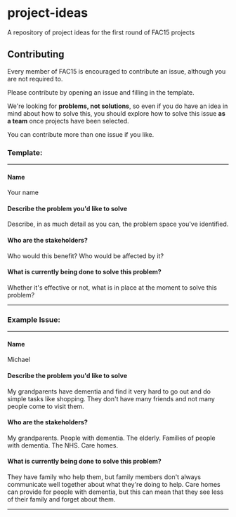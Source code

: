 # project-ideas
A repository of project ideas for the first round of FAC15 projects

## Contributing

Every member of FAC15 is encouraged to contribute an issue, although you are not required to.

Please contribute by opening an issue and filling in the template.

We're looking for **problems, not solutions**, so even if you do have an idea in mind about how to solve this, you should explore how to solve this issue **as a team** once projects have been selected.

You can contribute more than one issue if you like.

### Template:

<hr />

#### Name
Your name

#### Describe the problem you'd like to solve
Describe, in as much detail as you can, the problem space you've identified.

#### Who are the stakeholders?
Who would this benefit? Who would be affected by it?

#### What is currently being done to solve this problem?
Whether it's effective or not, what is in place at the moment to solve this problem?

<hr />

### Example Issue:

<hr />

#### Name
Michael

#### Describe the problem you'd like to solve
My grandparents have dementia and find it very hard to go out and do simple tasks like shopping. They don't have many friends and not many people come to visit them.

#### Who are the stakeholders?
My grandparents. People with dementia. The elderly. Families of people with dementia. The NHS. Care homes.

#### What is currently being done to solve this problem?
They have family who help them, but family members don't always communicate well together about what they're doing to help.
Care homes can provide for people with dementia, but this can mean that they see less of their family and forget about them.

<hr />
